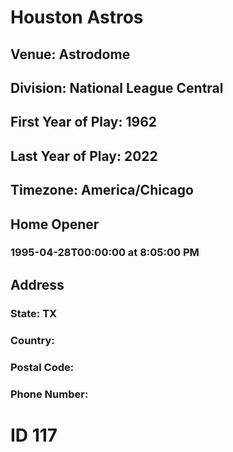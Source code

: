# Houston Astros
## Venue: Astrodome
## Division: National League Central
## First Year of Play: 1962
## Last Year of Play: 2022
## Timezone: America/Chicago
## Home Opener
### 1995-04-28T00:00:00 at 8:05:00 PM
## Address
### 
### State: TX
### Country: 
### Postal Code: 
### Phone Number: 
# ID 117